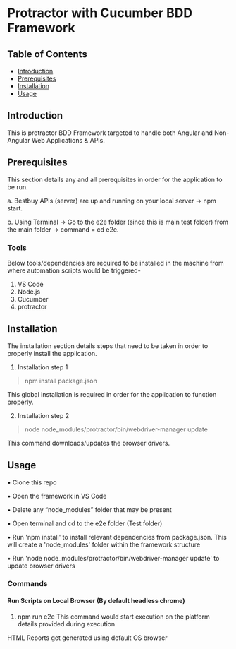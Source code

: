 # Protractor with Cucumber BDD Framework

## Table of Contents

* [Introduction](#Introduction)
* [Prerequisites](#Prerequisites)
* [Installation](#Installation)
* [Usage](#Usage)

## Introduction

This is protractor BDD Framework targeted to handle both Angular and Non-Angular Web Applications & APIs.

## Prerequisites

This section details any and all prerequisites in order for the application to be run.

a. Bestbuy APIs (server) are up and running on your local server -> npm start.

b. Using Terminal -> Go to the e2e folder (since this is main test folder) from the main folder -> command = cd e2e.

### Tools
Below tools/dependencies are required to be installed in the machine from where automation scripts would be triggered-

1. VS Code 
2. Node.js
3. Cucumber
4. protractor


## Installation

The installation section details steps that need to be taken in order to properly install the application.

1. Installation step 1

> npm install package.json

This global installation is required in order for the application to function properly.

2. Installation step 2

> node node_modules/protractor/bin/webdriver-manager update

This command downloads/updates the browser drivers.


## Usage

•	Clone this repo

•	Open the framework in VS Code

•	Delete any “node_modules” folder that may be present

•	Open terminal and cd to the e2e folder (Test folder)

•	Run 'npm install' to install relevant dependencies from package.json. This will create a 'node_modules' folder within the framework structure 

• Run 'node node_modules/protractor/bin/webdriver-manager update' to update browser drivers

### Commands

#### Run Scripts on Local Browser (By default headless chrome)

1. npm run e2e 
This command would start execution on the platform details provided during execution 

HTML Reports get generated using default OS browser
